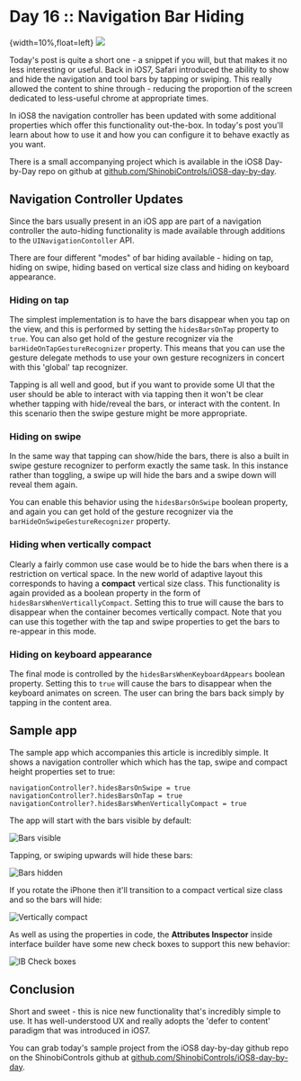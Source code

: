 # Day 16 :: Navigation Bar Hiding

{width=10%,float=left}
![](images/16/thumbnail.png)

Today's post is quite a short one - a snippet if you will, but that makes it no
less interesting or useful. Back in iOS7, Safari introduced the ability to show
and hide the navigation and tool bars by tapping or swiping. This really
allowed the content to shine through - reducing the proportion of the screen
dedicated to less-useful chrome at appropriate times.

In iOS8 the navigation controller has been updated with some additional
properties which offer this functionality out-the-box. In today's post you'll
learn about how to use it and how you can configure it to behave exactly as you
want.

There is a small accompanying project which is available in the iOS8 Day-by-Day
repo on github at
[github.com/ShinobiControls/iOS8-day-by-day](https://github.com/ShinobiControls/iOS8-day-by-day).


## Navigation Controller Updates

Since the bars usually present in an iOS app are part of a navigation
controller the auto-hiding functionality is made available through additions to
the `UINavigationContoller` API.

There are four different "modes" of bar hiding available - hiding on tap,
hiding on swipe, hiding based on vertical size class and hiding on keyboard
appearance.

### Hiding on tap

The simplest implementation is to have the bars disappear when you tap on the
view, and this is performed by setting the `hidesBarsOnTap` property to `true`.
You can also get hold of the gesture recognizer via the
`barHideOnTapGestureRecognizer` property. This means that you can use the
gesture delegate methods to use your own gesture recognizers in concert with
this 'global' tap recognizer.

Tapping is all well and good, but if you want to provide some UI that the user
should be able to interact with via tapping then it won't be clear whether
tapping with hide/reveal the bars, or interact with the content. In this
scenario then the swipe gesture might be more appropriate.

### Hiding on swipe

In the same way that tapping can show/hide the bars, there is also a built in
swipe gesture recognizer to perform exactly the same task. In this instance
rather than toggling, a swipe up will hide the bars and a swipe down will reveal
them again.

You can enable this behavior using the `hidesBarsOnSwipe` boolean property, and
again you can get hold of the gesture recognizer via the
`barHideOnSwipeGestureRecognizer` property.


### Hiding when vertically compact

Clearly a fairly common use case would be to hide the bars when there is a
restriction on vertical space. In the new world of adaptive layout this
corresponds to having a __compact__ vertical size class. This functionality is
again provided as a boolean property in the form of
`hidesBarsWhenVerticallyCompact`. Setting this to true will cause the bars to
disappear when the container becomes vertically compact. Note that you can use
this together with the tap and swipe properties to get the bars to re-appear in
this mode.


### Hiding on keyboard appearance

The final mode is controlled by the `hidesBarsWhenKeyboardAppears` boolean
property. Setting this to `true` will cause the bars to disappear when the
keyboard animates on screen. The user can bring the bars back simply by tapping
in the content area.


## Sample app

The sample app which accompanies this article is incredibly simple. It shows a
navigation controller which which has the tap, swipe and compact height
properties set to true:

    navigationController?.hidesBarsOnSwipe = true
    navigationController?.hidesBarsOnTap = true
    navigationController?.hidesBarsWhenVerticallyCompact = true

The app will start with the bars visible by default:

![Bars visible](images/16/portrait_with_bars.png)

Tapping, or swiping upwards will hide these bars:

![Bars hidden](images/16/portrait_without_bars.png)

If you rotate the iPhone then it'll transition to a compact vertical size class
and so the bars will hide:

![Vertically compact](images/16/landscape_without_bars.png)

As well as using the properties in code, the __Attributes Inspector__ inside
interface builder have some new check boxes to support this new behavior:

![IB Check boxes](images/16/ib_bar_visibility.png)


## Conclusion

Short and sweet - this is nice new functionality that's incredibly simple to
use. It has well-understood UX and really adopts the 'defer to content' paradigm
that was introduced in iOS7.

You can grab today's sample project from the iOS8 day-by-day github repo on the
ShinobiControls github at
[github.com/ShinobiControls/iOS8-day-by-day](https://github.com/ShinobiControls/iOS8-day-by-day).
